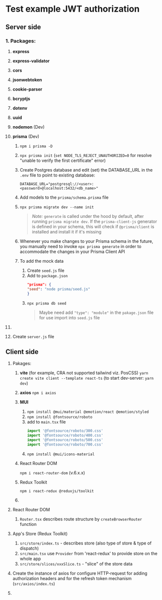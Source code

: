 # Test example JWT authorization

## Server side

### 1. Packages:

1.  **express**
2.  **express-validator**
3.  **cors**
4.  **jsonwebtoken**
5.  **cookie-parser**
6.  **bcryptjs**
7.  **dotenv**
8.  **uuid**
9.  **nodemon** (Dev)
10. **prisma** (Dev)

    1. `npm i prisma -D`
    2. `npx prisma init` (`set NODE_TLS_REJECT_UNAUTHORIZED=0` for resolve "unable to verify the first certificate" error)
    3. Create Postgres database and edit (set) the DATABASE_URL in the `.env` file to point to existing database:

       ```env
       DATABASE_URL="postgresql://<user>:<password>@localhost:5432/<db_name>"
       ```

    4. Add models to the `prisma/schema.prisma` file
    5. `npx prisma migrate dev --name init`
       > _Note:_ `generate` is called under the hood by default, after running `prisma migrate dev`. If the `prisma-client-js` generator is defined in your schema, this will check if `@prisma/client` is installed and install it if it's missing
    6. Whenever you make changes to your Prisma schema in the future, you manually need to invoke `npx prisma generate` in order to accommodate the changes in your Prisma Client API
    7. To add the mock data
       1. Create `seed.js` file
       2. Add to `package.json`
          ```json
          "prisma": {
          "seed": "node prisma/seed.js"
          }
          ```
       3. `npx prisma db seed`
          > Maybe need add `"type": "module"` in the `pakage.json` file for use import into `seed.js` file

11.

12. Create `server.js` file

## Client side

1. Pakages:

   1. **vite** (for example, CRA not supported tailwind viz. PosCSS)
      `yarn create vite client --template react-ts` (to start dev-server: `yarn dev`)

   2. **axios**
      `npm i axios`

   3. **MUI**

      1. `npm install @mui/material @emotion/react @emotion/styled`
      2. `npm install @fontsource/roboto`
      3. add to `main.tsx` file
         ```ts
         import '@fontsource/roboto/300.css'
         import '@fontsource/roboto/400.css'
         import '@fontsource/roboto/500.css'
         import '@fontsource/roboto/700.css'
         ```
      4. `npm install @mui/icons-material`

   4. React Router DOM

      `npm i react-router-dom` (v.6.x.x)

   5. Redux Toolkit

      `npm i react-redux @reduxjs/toolkit`

   6.

2. React Router DOM
   1. `Router.tsx` describes route structure by `createBrowserRouter` function
3. App's Store (Redux Toolkit)
   1. `src/store/index.ts` - describes store (also type of store & type of dispatch)
   2. `src/main.tsx` use `Provider` from 'react-redux' to provide store on the whole app
   3. `src/store/slices/xxxSlice.ts` - "slice" of the store data
4. Create the instance of axios for configure HTTP-request for adding authorization headers and for the refresh token mechanism (`src/axios/index.ts`)
5.
